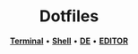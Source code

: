 <div align="center">

# Dotfiles

[**Terminal**](https://sw.kovidgoyal.net/kitty/) • [**Shell**](https://fishshell.com/) • [**DE**](https://github.com/i3/i3) • [**EDITOR**](https://neovim.io/)

</div>
